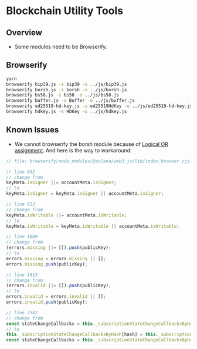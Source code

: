 # Blockchain Utility Tools

## Overview

- Some modules need to be Browserify.

## Browserify

```sh
yarn
browserify bip39.js -s bip39 -o ../js/bip39.js
browserify borsh.js -s borsh -o ../js/borsh.js
browserify bs58.js -s bs58 -o ../js/bs58.js
browserify buffer.js -s Buffer -o ../js/buffer.js
browserify ed25519-hd-key.js -s ed25519HdKey -o ../js/ed25519-hd-key.js
browserify hdkey.js -s HDKey -o ../js/hdkey.js
```

## Known Issues

- We cannot browserify the borsh module because of [Logical OR assignment](https://developer.mozilla.org/en-US/docs/Web/JavaScript/Reference/Operators/Logical_OR_assignment). And here is the way to workaround:

```javascript
// file: browserify/node_modules/@solana/web3.js/lib/index.browser.cjs.js

// line 632
// change from
keyMeta.isSigner ||= accountMeta.isSigner;
// to
keyMeta.isSigner = keyMeta.isSigner || accountMeta.isSigner;

// line 633
// change from
keyMeta.isWritable ||= accountMeta.isWritable;
// to
keyMeta.isWritable = keyMeta.isWritable || accountMeta.isWritable;

// line 1809
// change from
(errors.missing ||= []).push(publicKey);
// to
errors.missing = errors.missing || [];
errors.missing.push(publicKey);

// line 1813
// change from
(errors.invalid ||= []).push(publicKey);
// to
errors.invalid = errors.invalid || [];
errors.invalid.push(publicKey);

// line 7547
// change from
const stateChangeCallbacks = this._subscriptionStateChangeCallbacksByHash[hash] ||= new Set();
// to
this._subscriptionStateChangeCallbacksByHash[hash] = this._subscriptionStateChangeCallbacksByHash[hash] || new Set();
const stateChangeCallbacks = this._subscriptionStateChangeCallbacksByHash[hash];
```
